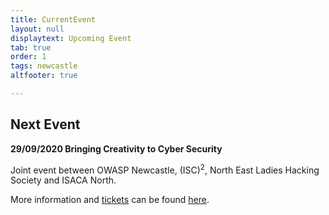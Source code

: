```yaml
---
title: CurrentEvent
layout: null
displaytext: Upcoming Event
tab: true
order: 1
tags: newcastle
altfooter: true

---
```


## Next Event

**29/09/2020 Bringing Creativity to Cyber Security**

Joint event between OWASP Newcastle, (ISC)<sup>2</sup>, North East Ladies Hacking Society and ISACA North.

More information and [tickets](https://www.eventbrite.co.uk/e/cyberfest-bringing-creativity-to-cyber-security-tickets-115176078752) can be found [here](https://www.eventbrite.co.uk/e/cyberfest-bringing-creativity-to-cyber-security-tickets-115176078752). 